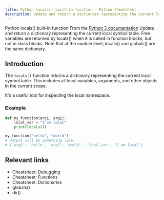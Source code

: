 ```yaml
---
title: Python locals() built-in function - Python Cheatsheet
description: Update and return a dictionary representing the current local symbol table. Free variables are returned by locals() when it is called in function blocks, but not in class blocks. Note that at the module level, locals() and globals() are the same dictionary.
---
```


<base-title :title="frontmatter.title" :description="frontmatter.description">
Python locals() built-in function
</base-title>

<base-disclaimer>
  <base-disclaimer-title>
    From the <a target="_blank" href="https://docs.python.org/3/library/functions.html#locals">Python 3 documentation</a>
  </base-disclaimer-title>
  <base-disclaimer-content>
   Update and return a dictionary representing the current local symbol table. Free variables are returned by locals() when it is called in function blocks, but not in class blocks. Note that at the module level, locals() and <router-link to="/builtin/globals">globals()</router-link> are the same dictionary.
  </base-disclaimer-content>
</base-disclaimer>

## Introduction

The `locals()` function returns a dictionary representing the current local symbol table. This includes all local variables, arguments, and other objects in the current scope.

It's a useful tool for inspecting the local namespace.

### Example

```python
def my_function(arg1, arg2):
    local_var = "I am local"
    print(locals())

my_function("hello", "world")
# Output will be something like:
# {'arg1': 'hello', 'arg2': 'world', 'local_var': 'I am local'}
```

## Relevant links

- <router-link to="/cheatsheet/debugging">Cheatsheet: Debugging</router-link>
- <router-link to="/cheatsheet/functions">Cheatsheet: Functions</router-link>
- <router-link to="/cheatsheet/dictionaries">Cheatsheet: Dictionaries</router-link>
- <router-link to="/builtin/globals">globals()</router-link>
- <router-link to="/builtin/dir">dir()</router-link>
